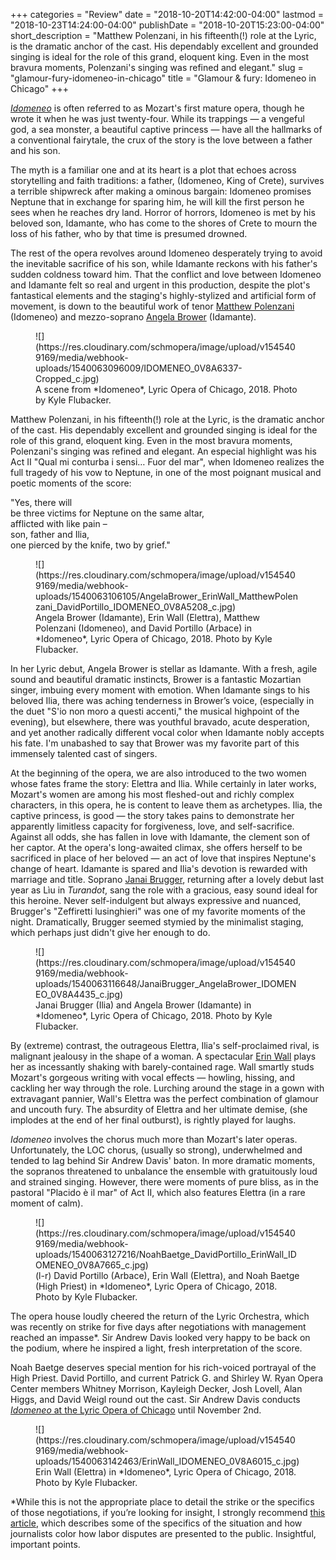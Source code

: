 +++
categories = "Review"
date = "2018-10-20T14:42:00-04:00"
lastmod = "2018-10-23T14:24:00-04:00"
publishDate = "2018-10-20T15:23:00-04:00"
short_description = "Matthew Polenzani, in his fifteenth(!) role at the Lyric, is the dramatic anchor of the cast. His dependably excellent and grounded singing is ideal for the role of this grand, eloquent king. Even in the most bravura moments, Polenzani's singing was refined and elegant."
slug = "glamour-fury-idomeneo-in-chicago"
title = "Glamour &amp; fury: Idomeneo in Chicago"
+++

[*Idomeneo*](https://www.lyricopera.org/idomeneo?gclid=CjwKCAjwpKveBRAwEiwAo4Pqm656DoDhYc1kknLj3a-GcYjgCu9T8ehsgtK46tGb2TVIAjtziJLQ9hoCEEEQAvD_BwE) is often referred to as Mozart's first mature opera, though he wrote it when he was just twenty-four. While its trappings — a vengeful god, a sea monster, a beautiful captive princess — have all the hallmarks of a conventional fairytale, the crux of the story is the love between a father and his son. 

The myth is a familiar one and at its heart is a plot that echoes across storytelling and faith traditions: a father, (Idomeneo, King of Crete), survives a terrible shipwreck after making a ominous bargain: Idomeneo promises Neptune that in exchange for sparing him, he will kill the first person he sees when he reaches dry land. Horror of horrors, Idomeneo is met by his beloved son, Idamante, who has come to the shores of Crete to mourn the loss of his father, who by that time is presumed drowned. 

The rest of the opera revolves around Idomeneo desperately trying to avoid the inevitable sacrifice of his son, while Idamante reckons with his father's sudden coldness toward him. That the conflict and love between Idomeneo and Idamante felt so real and urgent in this production, despite the plot's fantastical elements and the staging's highly-stylized and artificial form of movement, is down to the beautiful work of tenor [Matthew Polenzani](/talking-with-singers-matthew-polenzani/) (Idomeneo) and mezzo-soprano [Angela Brower](/scene/people/angela-brower/) (Idamante).

<figure data-type="image">
![](https://res.cloudinary.com/schmopera/image/upload/v1545409169/media/webhook-uploads/1540063096009/IDOMENEO_0V8A6337-Cropped_c.jpg)
<figcaption>A scene from *Idomeneo*, Lyric Opera of Chicago, 2018. Photo by Kyle Flubacker.</figcaption>
</figure>

Matthew Polenzani, in his fifteenth(!) role at the Lyric, is the dramatic anchor of the cast. His dependably excellent and grounded singing is ideal for the role of this grand, eloquent king. Even in the most bravura moments, Polenzani's singing was refined and elegant. An especial highlight was his Act II "Qual mi conturba i sensi… Fuor del mar", when Idomeneo realizes the full tragedy of his vow to Neptune, in one of the most poignant musical and poetic moments of the score: 

"Yes, there will<br>
be three victims for Neptune on the same altar,<br>
afflicted with like pain –<br>
son, father and Ilia,<br>
one pierced by the knife, two by grief."<br>

<figure data-type="image">
![](https://res.cloudinary.com/schmopera/image/upload/v1545409169/media/webhook-uploads/1540063106105/AngelaBrower_ErinWall_MatthewPolenzani_DavidPortillo_IDOMENEO_0V8A5208_c.jpg)
<figcaption>Angela Brower (Idamante), Erin Wall (Elettra), Matthew Polenzani (Idomeneo), and David Portillo (Arbace) in *Idomeneo*, Lyric Opera of Chicago, 2018. Photo by Kyle Flubacker.</figcaption>
</figure>

In her Lyric debut, Angela Brower is stellar as Idamante. With a fresh, agile sound and beautiful dramatic instincts, Brower is a fantastic Mozartian singer, imbuing every moment with emotion. When Idamante sings to his beloved Ilia, there was aching tenderness in Brower’s voice, (especially in the duet "S'io non moro a questi accenti," the musical highpoint of the evening), but elsewhere, there was youthful bravado, acute desperation, and yet another radically different vocal color when Idamante nobly accepts his fate. I'm unabashed to say that Brower was my favorite part of this immensely talented cast of singers.

At the beginning of the opera, we are also introduced to the two women whose fates frame the story: Elettra and Ilia. While certainly in later works, Mozart's women are among his most fleshed-out and richly complex characters, in this opera, he is content to leave them as archetypes. Ilia, the captive princess, is good — the story takes pains to demonstrate her apparently limitless capacity for forgiveness, love, and self-sacrifice. Against all odds, she has fallen in love with Idamante, the clement son of her captor. At the opera's long-awaited climax, she offers herself to be sacrificed in place of her beloved — an act of love that inspires Neptune's change of heart. Idamante is spared and Ilia's devotion is rewarded with marriage and title. Soprano [Janai Brugger](/scene/people/janai-brugger/), returning after a lovely debut last year as Lìu in *Turandot*, sang the role with a gracious, easy sound ideal for this heroine. Never self-indulgent but always expressive and nuanced, Brugger's "Zeffiretti lusinghieri" was one of my favorite moments of the night. Dramatically, Brugger seemed stymied by the minimalist staging, which perhaps just didn't give her enough to do.

<figure data-type="image">
![](https://res.cloudinary.com/schmopera/image/upload/v1545409169/media/webhook-uploads/1540063116648/JanaiBrugger_AngelaBrower_IDOMENEO_0V8A4435_c.jpg)
<figcaption>Janai Brugger (Ilia) and Angela Brower (Idamante) in *Idomeneo*, Lyric Opera of Chicago, 2018. Photo by Kyle Flubacker.</figcaption>
</figure>

By (extreme) contrast, the outrageous Elettra, Ilia's self-proclaimed rival, is malignant jealousy in the shape of a woman. A spectacular [Erin Wall](/scene/people/erin-wall/) plays her as incessantly shaking with barely-contained rage. Wall smartly studs Mozart's gorgeous writing with vocal effects — howling, hissing, and cackling her way through the role. Lurching around the stage in a gown with extravagant pannier, Wall's Elettra was the perfect combination of glamour and uncouth fury. The absurdity of Elettra and her ultimate demise, (she implodes at the end of her final outburst), is rightly played for laughs. 

*Idomeneo* involves the chorus much more than Mozart's later operas. Unfortunately, the LOC chorus, (usually so strong), underwhelmed and tended to lag behind Sir Andrew Davis' baton. In more dramatic moments, the sopranos threatened to unbalance the ensemble with gratuitously loud and strained singing. However, there were moments of pure bliss, as in the pastoral "Placido è il mar" of Act II, which also features Elettra (in a rare moment of calm).

<figure data-type="image">
![](https://res.cloudinary.com/schmopera/image/upload/v1545409169/media/webhook-uploads/1540063127216/NoahBaetge_DavidPortillo_ErinWall_IDOMENEO_0V8A7665_c.jpg)
<figcaption>(l-r) David Portillo (Arbace), Erin Wall (Elettra), and Noah Baetge (High Priest) in *Idomeneo*, Lyric Opera of Chicago, 2018. Photo by Kyle Flubacker.</figcaption>
</figure>

The opera house loudly cheered the return of the Lyric Orchestra, which was recently on strike for five days after negotiations with management reached an impasse\*. Sir Andrew Davis looked very happy to be back on the podium, where he inspired a light, fresh interpretation of the score.

Noah Baetge deserves special mention for his rich-voiced portrayal of the High Priest. David Portillo, and current Patrick G. and Shirley W. Ryan Opera Center members Whitney Morrison, Kayleigh Decker, Josh Lovell, Alan Higgs, and David Weigl round out the cast. Sir Andrew Davis conducts [*Idomeneo* at the Lyric Opera of Chicago](https://www.lyricopera.org/idomeneo?gclid=CjwKCAjwpKveBRAwEiwAo4Pqm656DoDhYc1kknLj3a-GcYjgCu9T8ehsgtK46tGb2TVIAjtziJLQ9hoCEEEQAvD_BwE) until November 2nd.

<figure data-type="image">
![](https://res.cloudinary.com/schmopera/image/upload/v1545409169/media/webhook-uploads/1540063142463/ErinWall_IDOMENEO_0V8A6015_c.jpg)
<figcaption>Erin Wall (Elettra) in *Idomeneo*, Lyric Opera of Chicago, 2018. Photo by Kyle Flubacker.</figcaption>
</figure>

\*While this is not the appropriate place to detail the strike or the specifics of those negotiations, if you’re looking for insight, I strongly recommend [this article](http://www.consideredsources.com/lyric-opera-strike/?fbclid=IwAR0RGJ9GV0cv2JHNDabGLY-EOJaP6v_ivVX5kVqGUwnOYbQNDG23HpEgY6A), which describes some of the specifics of the  situation and how journalists color how labor disputes are presented to the public. Insightful, important points.
